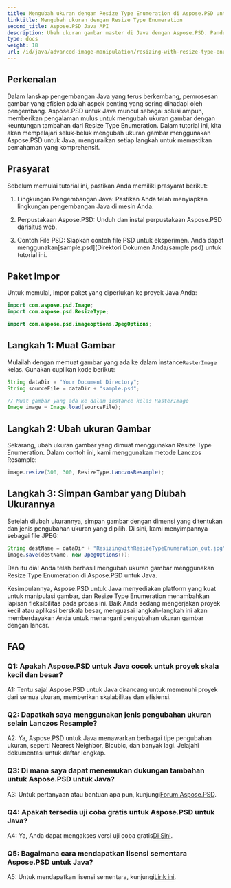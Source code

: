 ```yaml
---
title: Mengubah ukuran dengan Resize Type Enumeration di Aspose.PSD untuk Java
linktitle: Mengubah ukuran dengan Resize Type Enumeration
second_title: Aspose.PSD Java API
description: Ubah ukuran gambar master di Java dengan Aspose.PSD. Panduan langkah demi langkah menggunakan Resize Type Enumeration.
type: docs
weight: 18
url: /id/java/advanced-image-manipulation/resizing-with-resize-type-enumeration/
---
```

## Perkenalan

Dalam lanskap pengembangan Java yang terus berkembang, pemrosesan gambar yang efisien adalah aspek penting yang sering dihadapi oleh pengembang. Aspose.PSD untuk Java muncul sebagai solusi ampuh, memberikan pengalaman mulus untuk mengubah ukuran gambar dengan keuntungan tambahan dari Resize Type Enumeration. Dalam tutorial ini, kita akan mempelajari seluk-beluk mengubah ukuran gambar menggunakan Aspose.PSD untuk Java, menguraikan setiap langkah untuk memastikan pemahaman yang komprehensif.

## Prasyarat

Sebelum memulai tutorial ini, pastikan Anda memiliki prasyarat berikut:

1. Lingkungan Pengembangan Java: Pastikan Anda telah menyiapkan lingkungan pengembangan Java di mesin Anda.

2. Perpustakaan Aspose.PSD: Unduh dan instal perpustakaan Aspose.PSD dari[situs web](https://releases.aspose.com/psd/java/).

3.  Contoh File PSD: Siapkan contoh file PSD untuk eksperimen. Anda dapat menggunakan[sample.psd](Direktori Dokumen Anda/sample.psd) untuk tutorial ini.

## Paket Impor

Untuk memulai, impor paket yang diperlukan ke proyek Java Anda:

```java
import com.aspose.psd.Image;
import com.aspose.psd.ResizeType;

import com.aspose.psd.imageoptions.JpegOptions;
```

## Langkah 1: Muat Gambar

 Mulailah dengan memuat gambar yang ada ke dalam instance`RasterImage` kelas. Gunakan cuplikan kode berikut:

```java
String dataDir = "Your Document Directory";
String sourceFile = dataDir + "sample.psd";

// Muat gambar yang ada ke dalam instance kelas RasterImage
Image image = Image.load(sourceFile);
```

## Langkah 2: Ubah ukuran Gambar

Sekarang, ubah ukuran gambar yang dimuat menggunakan Resize Type Enumeration. Dalam contoh ini, kami menggunakan metode Lanczos Resample:

```java
image.resize(300, 300, ResizeType.LanczosResample);
```

## Langkah 3: Simpan Gambar yang Diubah Ukurannya

Setelah diubah ukurannya, simpan gambar dengan dimensi yang ditentukan dan jenis pengubahan ukuran yang dipilih. Di sini, kami menyimpannya sebagai file JPEG:

```java
String destName = dataDir + "ResizingwithResizeTypeEnumeration_out.jpg";
image.save(destName, new JpegOptions());
```

Dan itu dia! Anda telah berhasil mengubah ukuran gambar menggunakan Resize Type Enumeration di Aspose.PSD untuk Java.

Kesimpulannya, Aspose.PSD untuk Java menyediakan platform yang kuat untuk manipulasi gambar, dan Resize Type Enumeration menambahkan lapisan fleksibilitas pada proses ini. Baik Anda sedang mengerjakan proyek kecil atau aplikasi berskala besar, menguasai langkah-langkah ini akan memberdayakan Anda untuk menangani pengubahan ukuran gambar dengan lancar.

## FAQ

### Q1: Apakah Aspose.PSD untuk Java cocok untuk proyek skala kecil dan besar?

A1: Tentu saja! Aspose.PSD untuk Java dirancang untuk memenuhi proyek dari semua ukuran, memberikan skalabilitas dan efisiensi.

### Q2: Dapatkah saya menggunakan jenis pengubahan ukuran selain Lanczos Resample?

A2: Ya, Aspose.PSD untuk Java menawarkan berbagai tipe pengubahan ukuran, seperti Nearest Neighbor, Bicubic, dan banyak lagi. Jelajahi dokumentasi untuk daftar lengkap.

### Q3: Di mana saya dapat menemukan dukungan tambahan untuk Aspose.PSD untuk Java?

 A3: Untuk pertanyaan atau bantuan apa pun, kunjungi[Forum Aspose.PSD](https://forum.aspose.com/c/psd/34).

### Q4: Apakah tersedia uji coba gratis untuk Aspose.PSD untuk Java?

 A4: Ya, Anda dapat mengakses versi uji coba gratis[Di Sini](https://releases.aspose.com/).

### Q5: Bagaimana cara mendapatkan lisensi sementara Aspose.PSD untuk Java?

 A5: Untuk mendapatkan lisensi sementara, kunjungi[Link ini](https://purchase.aspose.com/temporary-license/).